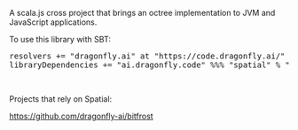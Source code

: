 A scala.js cross project that brings an octree implementation to JVM and JavaScript applications.

To use this library with SBT:

<pre>
resolvers += "dragonfly.ai" at "https://code.dragonfly.ai/"
libraryDependencies += "ai.dragonfly.code" %%% "spatial" % "0.4.53"
</pre><br />

Projects that rely on Spatial:

https://github.com/dragonfly-ai/bitfrost